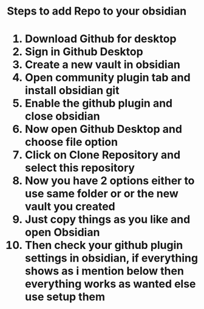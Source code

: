 
<h1>Steps to add Repo to your obsidian<h1>
<ol>
  <li>Download Github for desktop</li>
  <li> Sign in Github Desktop</li>
  <li> Create a new vault in obsidian</li>
  <li>Open community plugin tab and install obsidian git</li>
  <li>Enable the github plugin and close obsidian</li>
  <li> Now open Github Desktop and choose file option</li>
  <li> Click on Clone Repository and select this repository</li>
  <li> Now you have 2 options either to use same folder or or the new vault you created </li>
  <li> Just copy things as you like and open Obsidian</li>
  <li> Then check your github plugin settings in obsidian, if everything shows as i mention below then everything works as wanted else use setup them</li>
  
</ol>
